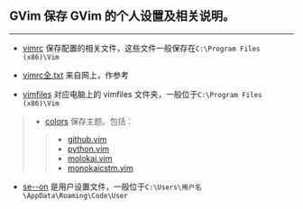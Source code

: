 ## GVim 保存 GVim 的个人设置及相关说明。
---

* [vimrc](https://github.com/Just4Learning/PrSetting/blob/master/GVim/_vimrc) 保存配置的相关文件，这些文件一般保存在`C:\Program Files (x86)\Vim`<br />
* [vimrc全.txt](https://github.com/Just4Learning/PrSetting/blob/master/GVim/_vimrc%E5%85%A8.txt) 来自网上，作参考<br /> 

* [vimfiles](https://github.com/Just4Learning/PrSetting/tree/master/GVim/vimfiles) 对应电脑上的 vimfiles 文件夹，一般位于`C:\Program Files (x86)\Vim`<br />
>* [colors](https://github.com/Just4Learning/PrSetting/tree/master/GVim/vimfiles/colors) 保存主题。包括： <br />
>>* [github.vim](https://github.com/Just4Learning/PrSetting/blob/master/GVim/vimfiles/colors/github.vim)<br />
>>* [python.vim](https://github.com/Just4Learning/PrSetting/blob/master/GVim/vimfiles/colors/python.vim)<br />
>>* [molokai.vim](https://github.com/Just4Learning/PrSetting/blob/master/GVim/vimfiles/colors/molokai.vim)<br />
>>* [monokaicstm.vim](https://github.com/Just4Learning/PrSetting/blob/master/GVim/vimfiles/colors/monokaicstm.vim)<br />

* [se--on](https://github.com/Just4Learning/PrSetting/blob/master/VS%20Code/settings.json) 是用户设置文件，一般位于`C:\Users\用户名\AppData\Roaming\Code\User`<br />
